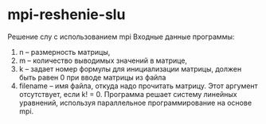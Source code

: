 # mpi-reshenie-slu
Решение слу с использованием mpi
Входные данные программы:
  1) n – размерность матрицы,
  2) m – количество выводимых значений в матрице,
  3) k – задает номер формулы для инициализации матрицы, должен быть равен 0 при
вводе матрицы из файла
  4) filename – имя файла, откуда надо прочитать матрицу. Этот аргумент отсутствует,
если k! = 0.
Программа решает систему линейных уравнений, используя параллельное программирование на основе mpi.
